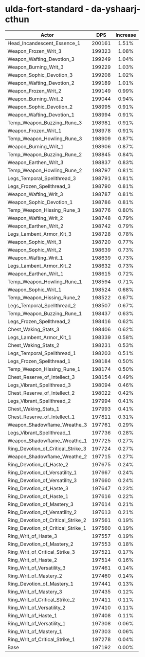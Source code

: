 # ulda-fort-standard - da-yshaarj-cthun
| Actor | DPS | Increase |
|---|:---:|:---:|
|Head_Incandescent_Essence_1|200161|1.51%|
|Weapon_Frozen_Writ_3|199323|1.08%|
|Weapon_Wafting_Devotion_3|199249|1.04%|
|Weapon_Burning_Writ_3|199229|1.03%|
|Weapon_Sophic_Devotion_3|199208|1.02%|
|Weapon_Wafting_Devotion_2|199189|1.01%|
|Weapon_Frozen_Writ_2|199149|0.99%|
|Weapon_Burning_Writ_2|199044|0.94%|
|Weapon_Sophic_Devotion_2|198995|0.91%|
|Weapon_Wafting_Devotion_1|198994|0.91%|
|Temp_Weapon_Buzzing_Rune_3|198981|0.91%|
|Weapon_Frozen_Writ_1|198978|0.91%|
|Temp_Weapon_Howling_Rune_3|198909|0.87%|
|Weapon_Burning_Writ_1|198906|0.87%|
|Temp_Weapon_Buzzing_Rune_2|198845|0.84%|
|Weapon_Earthen_Writ_3|198837|0.83%|
|Temp_Weapon_Howling_Rune_2|198797|0.81%|
|Legs_Temporal_Spellthread_3|198791|0.81%|
|Legs_Frozen_Spellthread_3|198790|0.81%|
|Weapon_Wafting_Writ_3|198787|0.81%|
|Weapon_Sophic_Devotion_1|198786|0.81%|
|Temp_Weapon_Hissing_Rune_3|198776|0.80%|
|Weapon_Wafting_Writ_2|198748|0.79%|
|Weapon_Earthen_Writ_2|198742|0.79%|
|Legs_Lambent_Armor_Kit_3|198728|0.78%|
|Weapon_Sophic_Writ_3|198720|0.77%|
|Weapon_Sophic_Writ_2|198639|0.73%|
|Weapon_Wafting_Writ_1|198639|0.73%|
|Legs_Lambent_Armor_Kit_2|198632|0.73%|
|Weapon_Earthen_Writ_1|198615|0.72%|
|Temp_Weapon_Howling_Rune_1|198594|0.71%|
|Weapon_Sophic_Writ_1|198524|0.68%|
|Temp_Weapon_Hissing_Rune_2|198522|0.67%|
|Legs_Temporal_Spellthread_2|198507|0.67%|
|Temp_Weapon_Buzzing_Rune_1|198437|0.63%|
|Legs_Frozen_Spellthread_2|198416|0.62%|
|Chest_Waking_Stats_3|198406|0.62%|
|Legs_Lambent_Armor_Kit_1|198339|0.58%|
|Chest_Waking_Stats_2|198231|0.53%|
|Legs_Temporal_Spellthread_1|198203|0.51%|
|Legs_Frozen_Spellthread_1|198184|0.50%|
|Temp_Weapon_Hissing_Rune_1|198174|0.50%|
|Chest_Reserve_of_Intellect_3|198154|0.49%|
|Legs_Vibrant_Spellthread_3|198094|0.46%|
|Chest_Reserve_of_Intellect_2|198022|0.42%|
|Legs_Vibrant_Spellthread_2|197994|0.41%|
|Chest_Waking_Stats_1|197993|0.41%|
|Chest_Reserve_of_Intellect_1|197811|0.31%|
|Weapon_Shadowflame_Wreathe_3|197761|0.29%|
|Legs_Vibrant_Spellthread_1|197736|0.28%|
|Weapon_Shadowflame_Wreathe_1|197725|0.27%|
|Ring_Devotion_of_Critical_Strike_3|197724|0.27%|
|Weapon_Shadowflame_Wreathe_2|197715|0.27%|
|Ring_Devotion_of_Haste_2|197675|0.24%|
|Ring_Devotion_of_Versatility_1|197667|0.24%|
|Ring_Devotion_of_Versatility_3|197660|0.24%|
|Ring_Devotion_of_Haste_3|197647|0.23%|
|Ring_Devotion_of_Haste_1|197616|0.22%|
|Ring_Devotion_of_Mastery_3|197614|0.21%|
|Ring_Devotion_of_Versatility_2|197613|0.21%|
|Ring_Devotion_of_Critical_Strike_2|197561|0.19%|
|Ring_Devotion_of_Critical_Strike_1|197560|0.19%|
|Ring_Writ_of_Haste_3|197557|0.19%|
|Ring_Devotion_of_Mastery_2|197553|0.18%|
|Ring_Writ_of_Critical_Strike_3|197521|0.17%|
|Ring_Writ_of_Haste_2|197514|0.16%|
|Ring_Writ_of_Versatility_3|197461|0.14%|
|Ring_Writ_of_Mastery_2|197460|0.14%|
|Ring_Devotion_of_Mastery_1|197441|0.13%|
|Ring_Writ_of_Mastery_3|197435|0.12%|
|Ring_Writ_of_Critical_Strike_2|197411|0.11%|
|Ring_Writ_of_Versatility_2|197410|0.11%|
|Ring_Writ_of_Haste_1|197408|0.11%|
|Ring_Writ_of_Versatility_1|197308|0.06%|
|Ring_Writ_of_Mastery_1|197303|0.06%|
|Ring_Writ_of_Critical_Strike_1|197278|0.04%|
|Base|197192|0.00%|
